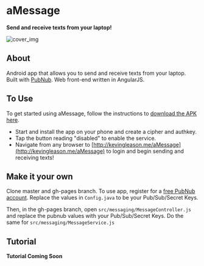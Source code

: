 # aMessage
__Send and receive texts from your laptop!__

![cover_img](http://kevingleason.me/aMessage/assets/img/aMessage2.png)

## About

Android app that allows you to send and receive texts from your laptop. Built with [PubNub](https://www.pubnub.com/). Web front-end written in AngularJS.

## To Use

To get started using aMessage, follow the instructions to [download the APK here](http://kevingleason.me/aMessage/get.html). 

- Start and install the app on your phone and create a cipher and authkey. 
- Tap the button reading "disabled" to enable the service.
- Navigate from any browser to [http://kevingleason.me/aMessage](http://kevingleason.me/aMessage) to login and begin sending and receiving texts!

## Make it your own

Clone master and gh-pages branch. To use app, register for a [free PubNub account](https://admin.pubnub.com/#/register). Replace the values in `Config.java` to be your Pub/Sub/Secret Keys. 

Then, in the gh-pages branch, open `src/messaging/MessageController.js` and replace the pubnub values with your Pub/Sub/Secret Keys. Do the same for `src/messaging/MessageService.js`

## Tutorial

__Tutorial Coming Soon__